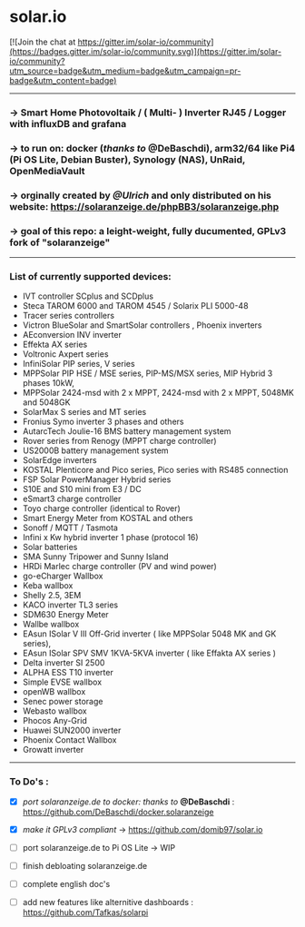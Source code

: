 # solar.io

[![Join the chat at https://gitter.im/solar-io/community](https://badges.gitter.im/solar-io/community.svg)](https://gitter.im/solar-io/community?utm_source=badge&utm_medium=badge&utm_campaign=pr-badge&utm_content=badge)

--------------------------------------------------------------------------------------------------------------------

### -> Smart Home Photovoltaik / ( Multi- ) Inverter RJ45 / Logger with influxDB and grafana

### -> to run on: docker (*thanks to* **@DeBaschdi**), arm32/64 like Pi4 (Pi OS Lite, Debian Buster), Synology (NAS), UnRaid, OpenMediaVault

### -> orginally created by *@Ulrich* and only distributed on his website: https://solaranzeige.de/phpBB3/solaranzeige.php

### -> goal of this repo: a leight-weight, fully ducumented, GPLv3 fork of "solaranzeige"

--------------------------------------------------------------------------------------------------------------------

### List of currently supported devices:
- IVT controller SCplus and SCDplus
- Steca TAROM 6000 and TAROM 4545 / Solarix PLI 5000-48
- Tracer series controllers
- Victron BlueSolar and SmartSolar controllers , Phoenix inverters
- AEconversion INV inverter
- Effekta AX series
- Voltronic Axpert series
- InfiniSolar PIP series, V series
- MPPSolar PIP HSE / MSE series, PIP-MS/MSX series, MIP Hybrid 3 phases 10kW,
- MPPSolar 2424-msd with 2 x MPPT, 2424-msd with 2 x MPPT, 5048MK and 5048GK
- SolarMax S series and MT series
- Fronius Symo inverter 3 phases and others
- AutarcTech Joulie-16 BMS battery management system
- Rover series from Renogy (MPPT charge controller)
- US2000B battery management system
- SolarEdge inverters
- KOSTAL Plenticore and Pico series, Pico series with RS485 connection
- FSP Solar PowerManager Hybrid series
- S10E and S10 mini from E3 / DC
- eSmart3 charge controller
- Toyo charge controller (identical to Rover)
- Smart Energy Meter from KOSTAL and others
- Sonoff / MQTT / Tasmota
- Infini x Kw hybrid inverter 1 phase (protocol 16)
- Solar batteries
- SMA Sunny Tripower and Sunny Island
- HRDi Marlec charge controller (PV and wind power)
- go-eCharger Wallbox
- Keba wallbox
- Shelly 2.5, 3EM
- KACO inverter TL3 series
- SDM630 Energy Meter
- Wallbe wallbox
- EAsun ISolar V III Off-Grid inverter ( like MPPSolar 5048 MK and GK series),
- EAsun ISolar SPV SMV 1KVA-5KVA inverter ( like Effakta AX series )
- Delta inverter SI 2500
- ALPHA ESS T10 inverter
- Simple EVSE wallbox
- openWB wallbox
- Senec power storage
- Webasto wallbox
- Phocos Any-Grid
- Huawei SUN2000 inverter
- Phoenix Contact Wallbox
- Growatt inverter

--------------------------------------------------------------------------------------------------------------------

### To Do's :

- [x] *port solaranzeige.de to docker: thanks to* **@DeBaschdi** : https://github.com/DeBaschdi/docker.solaranzeige
- [x] *make it GPLv3 compliant* -> https://github.com/domib97/solar.io
- [ ] port solaranzeige.de to Pi OS Lite -> WIP
- [ ] finish debloating solaranzeige.de
- [ ] complete english doc's
- [ ] add new features like alternitive dashboards : https://github.com/Tafkas/solarpi

